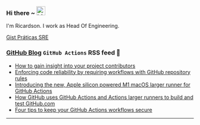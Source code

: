 ### Hi there ~ <img src="https://user-images.githubusercontent.com/1303154/88677602-1635ba80-d120-11ea-84d8-d263ba5fc3c0.gif" width="24px" alt="hi">

I'm Ricardson. I work as Head Of Engineering.

[Gist Práticas SRE](https://gist.github.com/r1w1s1/1ca63e1afb467410ddbb9081214a51ac)

### [GitHub Blog](https://github.blog/) `GitHub Actions` RSS feed 📖

<!--START_SECTION:feed-->
* [How to gain insight into your project contributors](https:&#x2F;&#x2F;github.blog&#x2F;2023-10-23-how-to-gain-insight-into-your-project-contributors&#x2F;)
* [Enforcing code reliability by requiring workflows with GitHub repository rules](https:&#x2F;&#x2F;github.blog&#x2F;2023-10-11-enforcing-code-reliability-by-requiring-workflows-with-github-repository-rules&#x2F;)
* [Introducing the new, Apple silicon powered M1 macOS larger runner for GitHub Actions](https:&#x2F;&#x2F;github.blog&#x2F;2023-10-02-introducing-the-new-apple-silicon-powered-m1-macos-larger-runner-for-github-actions&#x2F;)
* [How GitHub uses GitHub Actions and Actions larger runners to build and test GitHub.com](https:&#x2F;&#x2F;github.blog&#x2F;2023-09-26-how-github-uses-github-actions-and-actions-larger-runners-to-build-and-test-github-com&#x2F;)
* [Four tips to keep your GitHub Actions workflows secure](https:&#x2F;&#x2F;github.blog&#x2F;2023-08-09-four-tips-to-keep-your-github-actions-workflows-secure&#x2F;)
<!--END_SECTION:feed-->

---------

<!--
**r1williams/r1williams** is a ✨ _special_ ✨ repository because its `README.md` (this file) appears on your GitHub profile.


